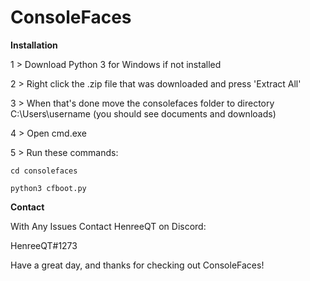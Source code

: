 # ConsoleFaces

**Installation**

1 > Download Python 3 for Windows if not installed

2 > Right click the .zip file that was downloaded and press 'Extract All'

3 > When that's done move the consolefaces folder to directory C:\Users\username (you should see documents and downloads)

4 > Open cmd.exe

5 > Run these commands:

  `cd consolefaces`
  
  `python3 cfboot.py`
  
  
  **Contact**
  
  With Any Issues Contact HenreeQT on Discord:
  
  HenreeQT#1273
  
  
  Have a great day, and thanks for checking out ConsoleFaces!

